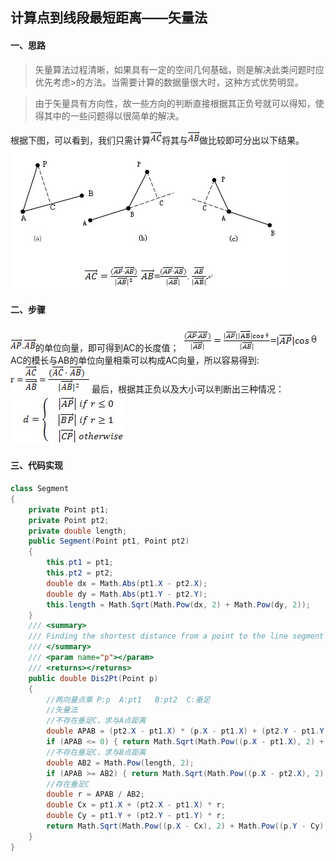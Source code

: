 ## 计算点到线段最短距离——矢量法

#### 一、思路
> 矢量算法过程清晰，如果具有一定的空间几何基础，则是解决此类问题时应优先考虑>的方法。当需要计算的数据量很大时，这种方式优势明显。

> 由于矢量具有方向性，故一些方向的判断直接根据其正负号就可以得知，使得其中的一些问题得以很简单的解决。

根据下图，可以看到，我们只需计算![矢量AC](./img/矢量AC.png)将其与![矢量AB](./img/矢量AB.png)做比较即可分出以下结果。
![矢量法示意](./img/矢量法1.jpg)

#### 二、步骤
![矢量AP](./img/矢量AP.png)·![矢量AB](./img/矢量AB.png)的单位向量，即可得到AC的长度值；
![APAB](./img/矢量法2.jpg)
AC的模长与AB的单位向量相乘可以构成AC向量，所以容易得到:
![矢量法3](./img/矢量法3.png)
最后，根据其正负以及大小可以判断出三种情况：
![矢量法4](./img/矢量法4.jpg)

#### 三、代码实现
``` C#
class Segment
{
	private Point pt1;
    private Point pt2;
    private double length;
    public Segment(Point pt1, Point pt2)
    {
        this.pt1 = pt1;
        this.pt2 = pt2;
        double dx = Math.Abs(pt1.X - pt2.X);
        double dy = Math.Abs(pt1.Y - pt2.Y);
        this.length = Math.Sqrt(Math.Pow(dx, 2) + Math.Pow(dy, 2));
    }
	/// <summary>
    /// Finding the shortest distance from a point to the line segment by vector method(矢量法)
    /// </summary>
    /// <param name="p"></param>
    /// <returns></returns>
    public double Dis2Pt(Point p)
    {
        //两向量点乘 P:p  A:pt1   B:pt2  C:垂足
        //矢量法
        //不存在垂足C，求与A点距离
        double APAB = (pt2.X - pt1.X) * (p.X - pt1.X) + (pt2.Y - pt1.Y) * (p.Y - pt1.Y);
        if (APAB <= 0) { return Math.Sqrt(Math.Pow((p.X - pt1.X), 2) + Math.Pow((p.Y - pt1.Y), 2)); }
        //不存在垂足C，求与B点距离
        double AB2 = Math.Pow(length, 2);
        if (APAB >= AB2) { return Math.Sqrt(Math.Pow((p.X - pt2.X), 2) + Math.Pow((p.Y - pt2.Y), 2)); }
        //存在垂足C
        double r = APAB / AB2;
        double Cx = pt1.X + (pt2.X - pt1.X) * r;
        double Cy = pt1.Y + (pt2.Y - pt1.Y) * r;
        return Math.Sqrt(Math.Pow((p.X - Cx), 2) + Math.Pow((p.Y - Cy), 2));
    }
}
```

